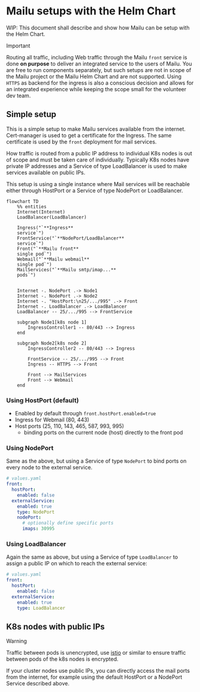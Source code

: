 # Mailu setups with the Helm Chart

WIP: This document shall describe and show how Mailu can be setup with the Helm Chart.

> [!IMPORTANT]
> Routing all traffic, including Web traffic through the Mailu `front` service is done **on purpose** to deliver
> an integrated service to the users of Mailu. You are free to run components separately, but such setups are not in scope
> of the Mailu project or the Mailu Helm Chart and are not supported. Using `HTTPS` as backend for the ingress is also a
> conscious decision and allows for an integrated experience while keeping the scope small for the volunteer dev team.

## Simple setup

This is a simple setup to make Mailu services available from the internet.
Cert-manager is used to get a certificate for the Ingress. The same certificate is used by the `front` deployment for
mail services.

How traffic is routed from a public IP address to individual K8s nodes is out of scope and must be taken care of individually.
Typically K8s nodes have private IP addresses and a Service of type LoadBalancer is used to make services available on public IPs.

This setup is using a single instance where Mail services will be reachable either through HostPort or
a Service of type NodePort or LoadBalancer.

```mermaid
flowchart TD
    %% entities
    Internet(Internet)
    LoadBalancer(LoadBalancer)

    Ingress("`**Ingress**
    service`")
    FrontService("`**NodePort/LoadBalancer**
    service`")
    Front("`**Mailu front**
    single pod`")
    Webmail("`**Mailu webmail**
    single pod`")
    MailServices("`**Mailu smtp/imap...**
    pods`")


    Internet -. NodePort .-> Node1
    Internet -. NodePort .-> Node2
    Internet -. "HostPort:\n25/.../995" .-> Front
    Internet -. LoadBalancer .-> LoadBalancer
    LoadBalancer -- 25/.../995 --> FrontService

    subgraph Node1[k8s node 1]
        IngressController1 -- 80/443 --> Ingress
    end

    subgraph Node2[k8s node 2]
        IngressController2 -- 80/443 --> Ingress

        FrontService -- 25/.../995 --> Front
        Ingress -- HTTPS --> Front

        Front --> MailServices
        Front --> Webmail
    end
```

### Using HostPort (default)

- Enabled by default through `front.hostPort.enabled=true`
- Ingress for Webmail (80, 443)
- Host ports (25, 110, 143, 465, 587, 993, 995)
  - binding ports on the current node (host) directly to the front pod

### Using NodePort

Same as the above, but using a Service of type `NodePort` to bind ports on every node to the external service.

```yaml
# values.yaml
front:
  hostPort:
    enabled: false
  externalService:
    enabled: true
    type: NodePort
    nodePort:
      # optionally define specific ports
      imaps: 30995
```

### Using LoadBalancer

Again the same as above, but using a Service of type `LoadBalancer` to assign a public IP on which to reach the external service:

```yaml
# values.yaml
front:
  hostPort:
    enabled: false
  externalService:
    enabled: true
    type: LoadBalancer
```

## K8s nodes with public IPs

> [!WARNING]
> Traffic between pods is unencrypted, use [istio](https://istio.io/) or similar to ensure traffic between pods of the k8s nodes is encrypted.

If your cluster nodes use public IPs, you can directly access the mail ports from the internet, for example using the
default HostPort or a NodePort Service described above.
